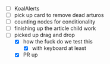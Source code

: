 * [ ] KoalAlerts
* [ ] pick up card to remove dead arturos
* [ ] counting nodes for conditionality
* [ ] finishing up the article child work
* [ ] picked up drag and drop   
  * [x] how the fuck do we test this
    * [x] with keyboard at least
  * [x] PR up
